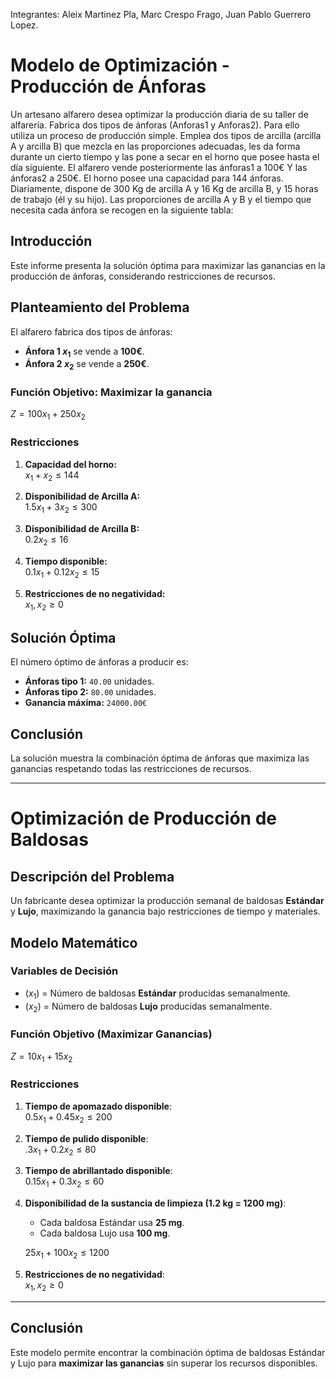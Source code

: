 Integrantes: Aleix Martinez Pla, Marc Crespo Frago, Juan Pablo Guerrero Lopez.
# Modelo de Optimización - Producción de Ánforas
Un artesano alfarero desea optimizar la producción diaria de su taller de
alfarería. Fabrica dos tipos de ánforas (Anforas1 y Anforas2). Para ello utiliza un
proceso de producción simple. Emplea dos tipos de arcilla (arcilla A y arcilla B)
que mezcla en las proporciones adecuadas, les da forma durante un cierto
tiempo y las pone a secar en el horno que posee hasta el día siguiente. El
alfarero vende posteriormente las ánforas1 a 100€ Y las ánforas2 a 250€.
El horno posee una capacidad para 144 ánforas. Diariamente, dispone de 300
Kg de arcilla A y 16 Kg de arcilla B, y 15 horas de trabajo (él y su hijo).
Las proporciones de arcilla A y B y el tiempo que necesita cada ánfora se
recogen en la siguiente tabla:

## Introducción
Este informe presenta la solución óptima para maximizar las ganancias en la producción de ánforas, considerando restricciones de recursos.

## Planteamiento del Problema

El alfarero fabrica dos tipos de ánforas:
- **Ánfora 1 $x_{1}$** se vende a **100€**.
- **Ánfora 2 $x_{2}$** se vende a **250€**.

### **Función Objetivo: Maximizar la ganancia**

$Z = 100x_{1} + 250x_{2}$ 

### **Restricciones**

1. **Capacidad del horno:**  
	$x_{1} + x_{2} \leq 144$

2. **Disponibilidad de Arcilla A:**  
	$1.5x_{1} + 3x_{2} \leq 300$

3. **Disponibilidad de Arcilla B:**  
	$0.2x_{2} \leq 16$

4. **Tiempo disponible:**  
	$0.1x_{1} + 0.12x_{2} \leq 15$

5. **Restricciones de no negatividad:**  
	$x_{1}, x_{2} \geq 0$

## Solución Óptima

El número óptimo de ánforas a producir es:

- **Ánforas tipo 1:** `40.00` unidades.
- **Ánforas tipo 2:** `80.00` unidades.
- **Ganancia máxima:** `24000.00€`

## Conclusión
La solución muestra la combinación óptima de ánforas que maximiza las ganancias respetando todas las restricciones de recursos.

---
# Optimización de Producción de Baldosas

## Descripción del Problema
Un fabricante desea optimizar la producción semanal de baldosas **Estándar** y **Lujo**, maximizando la ganancia bajo restricciones de tiempo y materiales.

## Modelo Matemático

### **Variables de Decisión**
- $(x_{1})$ = Número de baldosas **Estándar** producidas semanalmente.
- $(x_{2})$ = Número de baldosas **Lujo** producidas semanalmente.

### **Función Objetivo** (Maximizar Ganancias)

$Z = 10x_{1} + 15x_{2}$

### **Restricciones**

1. **Tiempo de apomazado disponible**:  
   $0.5x_{1} + 0.45x_{2} \leq 200$

2. **Tiempo de pulido disponible**:  
   $.3x_1 + 0.2x_2 \leq 80$

3. **Tiempo de abrillantado disponible**:  
	$0.15x_{1} + 0.3x_{2} \leq 60$

4. **Disponibilidad de la sustancia de limpieza (1.2 kg = 1200 mg)**:  
   - Cada baldosa Estándar usa **25 mg**.
   - Cada baldosa Lujo usa **100 mg**.
   
   $25x_{1} + 100x_{2} \leq 1200$

5. **Restricciones de no negatividad**:  
   $x_{1}, x_{2} \geq 0$

---

## **Conclusión**
Este modelo permite encontrar la combinación óptima de baldosas Estándar y Lujo para **maximizar las ganancias** sin superar los recursos disponibles.
